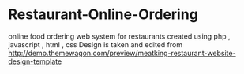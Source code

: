 # Restaurant-Online-Ordering
online food ordering web system for restaurants created using  php , javascript , html , css
Design is taken and edited from http://demo.themewagon.com/preview/meatking-restaurant-website-design-template
